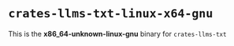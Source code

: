 # `crates-llms-txt-linux-x64-gnu`

This is the **x86_64-unknown-linux-gnu** binary for `crates-llms-txt`
